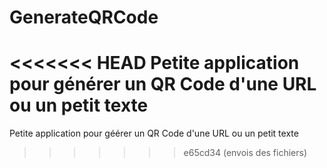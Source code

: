 # GenerateQRCode
<<<<<<< HEAD
Petite application pour générer un QR Code d'une URL ou un petit texte
=======
Petite application pour géérer un QR Code d'une URL ou un petit texte
>>>>>>> e65cd34 (envois des fichiers)
